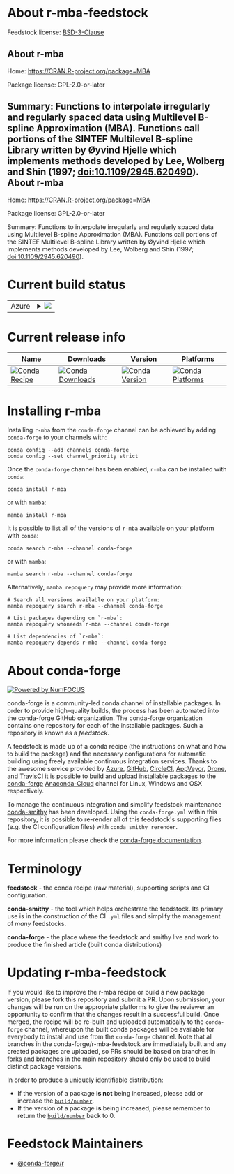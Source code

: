About r-mba-feedstock
=====================

Feedstock license: [BSD-3-Clause](https://github.com/conda-forge/r-mba-feedstock/blob/main/LICENSE.txt)

About r-mba
-----------

Home: https://CRAN.R-project.org/package=MBA

Package license: GPL-2.0-or-later

Summary: Functions to interpolate irregularly and regularly spaced data using Multilevel B-spline Approximation (MBA). Functions call portions of the SINTEF Multilevel B-spline Library written by Øyvind Hjelle which implements methods developed by Lee, Wolberg and Shin (1997; <doi:10.1109/2945.620490>).
About r-mba
-----------

Home: https://CRAN.R-project.org/package=MBA

Package license: GPL-2.0-or-later

Summary: Functions to interpolate irregularly and regularly spaced data using Multilevel B-spline Approximation (MBA). Functions call portions of the SINTEF Multilevel B-spline Library written by Øyvind Hjelle which implements methods developed by Lee, Wolberg and Shin (1997; <doi:10.1109/2945.620490>).

Current build status
====================


<table>
    
  <tr>
    <td>Azure</td>
    <td>
      <details>
        <summary>
          <a href="https://dev.azure.com/conda-forge/feedstock-builds/_build/latest?definitionId=1341&branchName=main">
            <img src="https://dev.azure.com/conda-forge/feedstock-builds/_apis/build/status/r-mba-feedstock?branchName=main">
          </a>
        </summary>
        <table>
          <thead><tr><th>Variant</th><th>Status</th></tr></thead>
          <tbody><tr>
              <td>linux_64_r_base4.2</td>
              <td>
                <a href="https://dev.azure.com/conda-forge/feedstock-builds/_build/latest?definitionId=1341&branchName=main">
                  <img src="https://dev.azure.com/conda-forge/feedstock-builds/_apis/build/status/r-mba-feedstock?branchName=main&jobName=linux&configuration=linux%20linux_64_r_base4.2" alt="variant">
                </a>
              </td>
            </tr><tr>
              <td>linux_64_r_base4.3</td>
              <td>
                <a href="https://dev.azure.com/conda-forge/feedstock-builds/_build/latest?definitionId=1341&branchName=main">
                  <img src="https://dev.azure.com/conda-forge/feedstock-builds/_apis/build/status/r-mba-feedstock?branchName=main&jobName=linux&configuration=linux%20linux_64_r_base4.3" alt="variant">
                </a>
              </td>
            </tr><tr>
              <td>osx_64_r_base4.2</td>
              <td>
                <a href="https://dev.azure.com/conda-forge/feedstock-builds/_build/latest?definitionId=1341&branchName=main">
                  <img src="https://dev.azure.com/conda-forge/feedstock-builds/_apis/build/status/r-mba-feedstock?branchName=main&jobName=osx&configuration=osx%20osx_64_r_base4.2" alt="variant">
                </a>
              </td>
            </tr><tr>
              <td>osx_64_r_base4.3</td>
              <td>
                <a href="https://dev.azure.com/conda-forge/feedstock-builds/_build/latest?definitionId=1341&branchName=main">
                  <img src="https://dev.azure.com/conda-forge/feedstock-builds/_apis/build/status/r-mba-feedstock?branchName=main&jobName=osx&configuration=osx%20osx_64_r_base4.3" alt="variant">
                </a>
              </td>
            </tr><tr>
              <td>win_64</td>
              <td>
                <a href="https://dev.azure.com/conda-forge/feedstock-builds/_build/latest?definitionId=1341&branchName=main">
                  <img src="https://dev.azure.com/conda-forge/feedstock-builds/_apis/build/status/r-mba-feedstock?branchName=main&jobName=win&configuration=win%20win_64_" alt="variant">
                </a>
              </td>
            </tr>
          </tbody>
        </table>
      </details>
    </td>
  </tr>
</table>

Current release info
====================

| Name | Downloads | Version | Platforms |
| --- | --- | --- | --- |
| [![Conda Recipe](https://img.shields.io/badge/recipe-r--mba-green.svg)](https://anaconda.org/conda-forge/r-mba) | [![Conda Downloads](https://img.shields.io/conda/dn/conda-forge/r-mba.svg)](https://anaconda.org/conda-forge/r-mba) | [![Conda Version](https://img.shields.io/conda/vn/conda-forge/r-mba.svg)](https://anaconda.org/conda-forge/r-mba) | [![Conda Platforms](https://img.shields.io/conda/pn/conda-forge/r-mba.svg)](https://anaconda.org/conda-forge/r-mba) |

Installing r-mba
================

Installing `r-mba` from the `conda-forge` channel can be achieved by adding `conda-forge` to your channels with:

```
conda config --add channels conda-forge
conda config --set channel_priority strict
```

Once the `conda-forge` channel has been enabled, `r-mba` can be installed with `conda`:

```
conda install r-mba
```

or with `mamba`:

```
mamba install r-mba
```

It is possible to list all of the versions of `r-mba` available on your platform with `conda`:

```
conda search r-mba --channel conda-forge
```

or with `mamba`:

```
mamba search r-mba --channel conda-forge
```

Alternatively, `mamba repoquery` may provide more information:

```
# Search all versions available on your platform:
mamba repoquery search r-mba --channel conda-forge

# List packages depending on `r-mba`:
mamba repoquery whoneeds r-mba --channel conda-forge

# List dependencies of `r-mba`:
mamba repoquery depends r-mba --channel conda-forge
```


About conda-forge
=================

[![Powered by
NumFOCUS](https://img.shields.io/badge/powered%20by-NumFOCUS-orange.svg?style=flat&colorA=E1523D&colorB=007D8A)](https://numfocus.org)

conda-forge is a community-led conda channel of installable packages.
In order to provide high-quality builds, the process has been automated into the
conda-forge GitHub organization. The conda-forge organization contains one repository
for each of the installable packages. Such a repository is known as a *feedstock*.

A feedstock is made up of a conda recipe (the instructions on what and how to build
the package) and the necessary configurations for automatic building using freely
available continuous integration services. Thanks to the awesome service provided by
[Azure](https://azure.microsoft.com/en-us/services/devops/), [GitHub](https://github.com/),
[CircleCI](https://circleci.com/), [AppVeyor](https://www.appveyor.com/),
[Drone](https://cloud.drone.io/welcome), and [TravisCI](https://travis-ci.com/)
it is possible to build and upload installable packages to the
[conda-forge](https://anaconda.org/conda-forge) [Anaconda-Cloud](https://anaconda.org/)
channel for Linux, Windows and OSX respectively.

To manage the continuous integration and simplify feedstock maintenance
[conda-smithy](https://github.com/conda-forge/conda-smithy) has been developed.
Using the ``conda-forge.yml`` within this repository, it is possible to re-render all of
this feedstock's supporting files (e.g. the CI configuration files) with ``conda smithy rerender``.

For more information please check the [conda-forge documentation](https://conda-forge.org/docs/).

Terminology
===========

**feedstock** - the conda recipe (raw material), supporting scripts and CI configuration.

**conda-smithy** - the tool which helps orchestrate the feedstock.
                   Its primary use is in the construction of the CI ``.yml`` files
                   and simplify the management of *many* feedstocks.

**conda-forge** - the place where the feedstock and smithy live and work to
                  produce the finished article (built conda distributions)


Updating r-mba-feedstock
========================

If you would like to improve the r-mba recipe or build a new
package version, please fork this repository and submit a PR. Upon submission,
your changes will be run on the appropriate platforms to give the reviewer an
opportunity to confirm that the changes result in a successful build. Once
merged, the recipe will be re-built and uploaded automatically to the
`conda-forge` channel, whereupon the built conda packages will be available for
everybody to install and use from the `conda-forge` channel.
Note that all branches in the conda-forge/r-mba-feedstock are
immediately built and any created packages are uploaded, so PRs should be based
on branches in forks and branches in the main repository should only be used to
build distinct package versions.

In order to produce a uniquely identifiable distribution:
 * If the version of a package **is not** being increased, please add or increase
   the [``build/number``](https://docs.conda.io/projects/conda-build/en/latest/resources/define-metadata.html#build-number-and-string).
 * If the version of a package **is** being increased, please remember to return
   the [``build/number``](https://docs.conda.io/projects/conda-build/en/latest/resources/define-metadata.html#build-number-and-string)
   back to 0.

Feedstock Maintainers
=====================

* [@conda-forge/r](https://github.com/conda-forge/r/)

